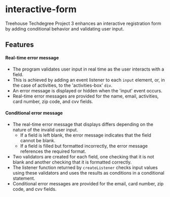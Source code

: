 # interactive-form
 Treehouse Techdegree Project 3 enhances an interactive registration form by adding conditional behavior and validating user input.

## Features

#### Real-time error message
* The program validates user input in real time as the user interacts with a field.
* This is achieved by adding an event listener to each `input` element, or, in the case of activities, to the 'activities-box' `div`.
* An error message is displayed or hidden when the 'input' event occurs.
* Real-time error messages are provided for the name, email, activities, card number, zip code, and cvv fields.

#### Conditional error message
* The real-time error message that displays differs depending on the nature of the invalid user input.
    * If a field is left blank, the error message indicates that the field cannot be blank.
    * If a field is filled but formatted incorrectly, the error message references the required format.
* Two validators are created for each field, one checking that it is not blank and another checking that it is formatted correctly.
* The listener function returned by `createListener` checks input values using these validators and uses the results as conditions in a conditional statement.
* Conditional error messages are provided for the email, card number, zip code, and cvv fields. 